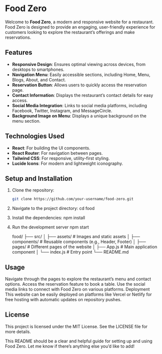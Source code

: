 # Food Zero

Welcome to **Food Zero**, a modern and responsive website for a restaurant. Food Zero is designed to provide an engaging, user-friendly experience for customers looking to explore the restaurant’s offerings and make reservations.

## Features

- **Responsive Design**: Ensures optimal viewing across devices, from desktops to smartphones.
- **Navigation Menu**: Easily accessible sections, including Home, Menu, Blogs, About, and Contact.
- **Reservation Button**: Allows users to quickly access the reservation page.
- **Contact Information**: Displays the restaurant’s contact details for easy access.
- **Social Media Integration**: Links to social media platforms, including Facebook, Twitter, Instagram, and MessageCircle.
- **Background Image on Menu**: Displays a unique background on the menu section.

## Technologies Used

- **React**: For building the UI components.
- **React Router**: For navigation between pages.
- **Tailwind CSS**: For responsive, utility-first styling.
- **Lucide Icons**: For modern and lightweight iconography.

## Setup and Installation

1. Clone the repository:
   ```bash
   git clone https://github.com/your-username/food-zero.git

2. Navigate to the project directory:
    cd food

3. Install the dependencies:
    npm install

4. Run the development server
    npm start

   food/
├── src/
│   ├── assets/           # Images and static assets
│   ├── components/       # Reusable components (e.g., Header, Footer)
│   ├── pages/            # Different pages of the website
│   ├── App.js            # Main application component
│   └── index.js          # Entry point
└── README.md

## Usage
Navigate through the pages to explore the restaurant’s menu and contact options.
Access the reservation feature to book a table.
Use the social media links to connect with Food Zero on various platforms.
Deployment
This website can be easily deployed on platforms like Vercel or Netlify for free hosting with automatic updates on repository pushes.

## License
This project is licensed under the MIT License. See the LICENSE file for more details.


This README should be a clear and helpful guide for setting up and using Food Zero. Let me know if there’s anything else you’d like to add!

